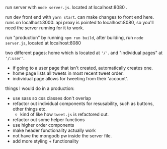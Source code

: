 run server with `node server.js`. located at localhost:8080 .

run dev front end with `yarn start`. can make changes to front end here. runs on localhost:3000. api proxy is pointed to localhost:8080, so you'll need the server running for it to work.

run "production" by running `npm run build`, after building, run `node server.js`, located at localhost:8080



two different pages: home which is located at `'/'`. and "individual pages" at `'/:user'`.
- if going to a user page that isn't created, automatically creates one.
- home page lists all tweets in most recent tweet order.
- individual page allows for tweeting from their 'account'.

things I would do in a production:
- use sass so css classes don't overlap
- refactor out individual components for resusability, such as buttons, other things etc.
  - kind of like how `tweet.js` is refactored out.
- refactor out some helper functions
- use higher order components
- make header functionality actually work
- not have the mongodb pw inside the server file.
- add more styling + functionality
